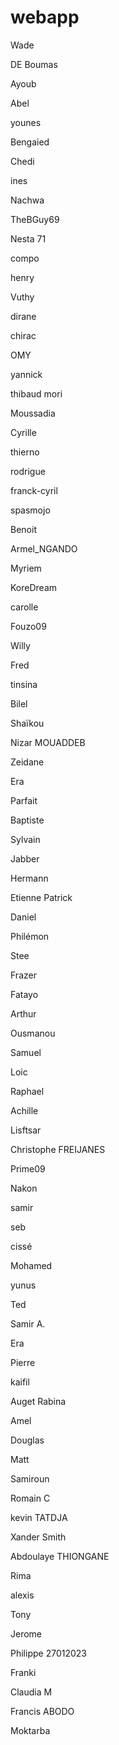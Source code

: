 # webapp
Wade

DE Boumas

Ayoub

Abel

younes

Bengaied

Chedi

ines

Nachwa 

TheBGuy69

Nesta 71

compo

henry

Vuthy

dirane

chirac	

OMY

yannick

thibaud mori

Moussadia

Cyrille

thierno

rodrigue

franck-cyril

spasmojo

Benoit

Armel_NGANDO

Myriem

KoreDream

carolle

Fouzo09

Willy 

Fred

tinsina

Bilel

Shaïkou

Nizar MOUADDEB

Zeidane

Era

Parfait 

Baptiste

Sylvain

Jabber

Hermann

Etienne Patrick

Daniel

Philémon

Stee

Frazer 

Fatayo

Arthur

Ousmanou

Samuel

Loic

Raphael

Achille

Lisftsar

Christophe FREIJANES

Prime09

Nakon

samir

seb

cissé

Mohamed

yunus

Ted

Samir A.

Era

Pierre

kaifil

Auget Rabina

Amel

Douglas

Matt

Samiroun

Romain C

kevin TATDJA

Xander Smith

Abdoulaye THIONGANE

Rima

alexis

Tony

Jerome

Philippe 27012023

Franki

Claudia M

Francis ABODO

Moktarba
